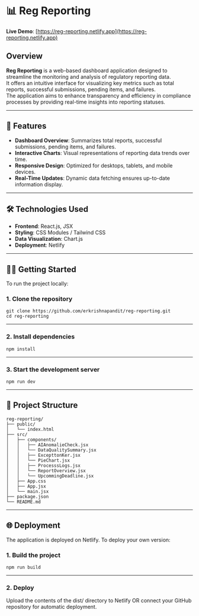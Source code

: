 # 📊 Reg Reporting

**Live Demo**: [https://reg-reporting.netlify.app](https://reg-reporting.netlify.app)

## Overview

**Reg Reporting** is a web-based dashboard application designed to streamline the monitoring and analysis of regulatory reporting data.  
It offers an intuitive interface for visualizing key metrics such as total reports, successful submissions, pending items, and failures.  
The application aims to enhance transparency and efficiency in compliance processes by providing real-time insights into reporting statuses.

---

## 🚀 Features

- **Dashboard Overview**: Summarizes total reports, successful submissions, pending items, and failures.
- **Interactive Charts**: Visual representations of reporting data trends over time.
- **Responsive Design**: Optimized for desktops, tablets, and mobile devices.
- **Real-Time Updates**: Dynamic data fetching ensures up-to-date information display.

---

## 🛠️ Technologies Used

- **Frontend**: React.js, JSX
- **Styling**: CSS Modules / Tailwind CSS
- **Data Visualization**: Chart.js
- **Deployment**: Netlify

---

## 🧑‍💻 Getting Started

To run the project locally:


### 1. Clone the repository

```
git clone https://github.com/erkrishnapandit/reg-reporting.git
cd reg-reporting
```
---

### 2. Install dependencies
```
npm install
```
---

### 3. Start the development server
```
npm run dev
```
---

## 📁 Project Structure

```
reg-reporting/
├── public/
│   └── index.html
├── src/
│   ├── components/
│   │   ├── AIAnomalieCheck.jsx
│   │   └── DataQualitySummary.jsx
│   │   ├── ExcepttonKer.jsx
│   │   └── PieChart.jsx
│   │   ├── ProcesssLogs.jsx
│   │   └── ReportOverview.jsx
│   │   └── UpcommingDeadline.jsx
│   ├── App.css
│   ├── App.jsx
│   └── main.jsx
├── package.json
└── README.md
```
---

## 🌐 Deployment

The application is deployed on Netlify. To deploy your own version:


### 1. Build the project

```
npm run build
```
---

### 2. Deploy
Upload the contents of the dist/ directory to Netlify
OR connect your GitHub repository for automatic deployment.
